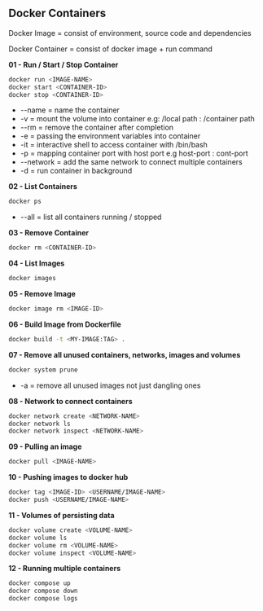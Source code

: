 ## Docker Containers

Docker Image = consist of environment, source code and dependencies

Docker Container = consist of docker image + run command

**01 - Run / Start / Stop Container**

```bash
docker run <IMAGE-NAME>
docker start <CONTAINER-ID>
docker stop <CONTAINER-ID>
```

- --name = name the container
- -v = mount the volume into container e.g: /local path : /container path
- --rm = remove the container after completion
- -e = passing the environment variables into container
- -it = interactive shell to access container with /bin/bash
- -p = mapping container port with host port e.g host-port : cont-port
- --network = add the same network to connect multiple containers
- -d = run container in background

**02 - List Containers**

```bash
docker ps
```

- --all = list all containers running / stopped

**03 - Remove Container**

```bash
docker rm <CONTAINER-ID>
```

**04 - List Images**

```bash
docker images
```

**05 - Remove Image**

```bash
docker image rm <IMAGE-ID>
```

**06 - Build Image from Dockerfile**

```bash
docker build -t <MY-IMAGE:TAG> .
```

**07 - Remove all unused containers, networks, images and volumes**

```bash
docker system prune
```

- -a = remove all unused images not just dangling ones

**08 - Network to connect containers**

```bash
docker network create <NETWORK-NAME>
docker network ls
docker network inspect <NETWORK-NAME>
```

**09 - Pulling an image**

```bash
docker pull <IMAGE-NAME>
```

**10 - Pushing images to docker hub**

```bash
docker tag <IMAGE-ID> <USERNAME/IMAGE-NAME>
docker push <USERNAME/IMAGE-NAME>
```

**11 - Volumes of persisting data**

```bash
docker volume create <VOLUME-NAME>
docker volume ls
docker volume rm <VOLUME-NAME>
docker volume inspect <VOLUME-NAME>
```

**12 - Running multiple containers**

```bash
docker compose up
docker compose down
docker compose logs
```

